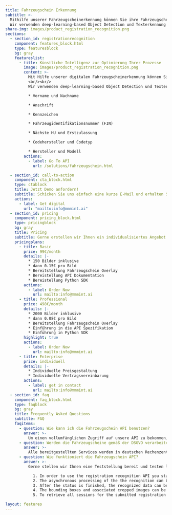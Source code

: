 ```yaml
---
title: Fahrzeugschein Erkennung
subtitle: >-
  Mithilfe unserer Fahrzeugscheinerkennung können Sie ihre Fahrzeugscheine automatisiert auslesen.
  Wir verwenden deep-learning-based Object Detection und Texterkennung um die Fahrzeugscheine zu verarbeiten. Um eine sehr hohe Genauigkeit zu erreichen, wurde unsere Künstliche Intelligenz mit mehreren tausend Bildern angelernt. Folgende Postitionen kann unsere Künstliche Intelligenz automatisiert extrahieren: Vorname und Nachname, Anschrift, Kennzeichen, Fahrzeugidentifikationsnummer (FIN), Nächste HU und Erstzulassung, Hersteller-Code und Codetyp, Hersteller und Modell
share-img: images/product_registration_recognition.png
sections:
  - section_id: registrationrecognition
    component: features_block.html
    type: featuresblock
    bg: gray
    featureslist:
      - title: Künstliche Intelligenz zur Optimierung Ihrer Prozesse
        image: images/product_registration_recognition.png
        content: >-
          Mit Hilfe unserer digitalen Fahrzeugscheinerkennung können Sie Fahrzeugscheine automatisiert auslesen und in Ihr DMS-System über eine API-Schnittstelle importieren.
          <br/><br/>
          Wir verwenden deep-learning-based Object Detection und Texterkennung um die Fahrzeugscheine zu verarbeiten. Um eine sehr hohe Genauigkeit zu erreichen, wurde unsere Künstliche Intelligenz mit mehreren tausend Bildern angelernt. Folgende Postitionen kann unsere Künstliche Intelligenz automatisiert extrahieren:

          * Vorname und Nachname

          * Anschrift

          * Kennzeichen

          * Fahrzeugidentifikationsnummer (FIN)

          * Nächste HU und Erstzulassung

          * Codehersteller und Codetyp

          * Hersteller und Modell
        actions:
          - label: Go To API
            url: /solutions/fahrzeugschein.html

  - section_id: call-to-action
    component: cta_block.html
    type: ctablock
    title: Jetzt Demo anfordern!
    subtitle: Schicken Sie uns einfach eine kurze E-Mail und erhalten Sie eine Teststellung zu unserer Fahrzeugscheinerkennung. Gerne unterstützen wir Sie beratend hinsichtlich der Implementierung in Ihrem System. Sollte eine Schnittstellenbeschreibung Ihres DMS Systems vorhanden sein, können wir gerne in den Austausch gehen.
    actions:
      - label: Get digital
        url: "mailto:info@mmmint.ai"
  - section_id: pricing
    component: pricing_block.html
    type: pricingblock
    bg: gray
    title: Pricing
    subtitle: Gerne erstellen wir Ihnen ein individualisiertes Angebot.
    pricingplans:
      - title: Basic
        price: 99€/month
        details: |-
          * 150 Bilder inklusive
          * dann 0.15€ pro Bild
          * Bereitstellung Fahrzeugschein Overlay
          * Bereistellung API Dokumentation
          * Bereistellung Python SDK
        actions:
          - label: Order Now
            url: mailto:info@mmmint.ai
      - title: Professional
        price: 498€/month
        details: |-
          * 2000 Bilder inklusive
          * dann 0.08€ pro Bild
          * Bereitstellung Fahrzeugschein Overlay
          * Einführung in die API Spezifikation
          * Einführung in Python SDK
        highlight: true
        actions:
          - label: Order Now
            url: mailto:info@mmmint.ai
      - title: Enterprise
        price: individuell
        details: |-
          * Individuelle Preisgestaltung
          * Individuelle Vertragsvereinbarung
        actions:
          - label: get in contact
            url: mailto:info@mmmint.ai
  - section_id: faq
    component: faq_block.html
    type: faqblock
    bg: gray
    title: Frequently Asked Questions
    subtitle: FAQ
    faqitems:
      - question: Wie kann ich die Fahrzeugschein API benutzen?
        answer: >-
          Um einen vollumfänglichen Zugriff auf unsere API zu bekommen, wird ein individualisierter APIKey (`access_token`) benötigt. Gerne stellen wir Ihnen eine Teststellung zur Verfügung um den Anwendsfall explizit zu testen. Senden Sie uns hierzu bitte eine E-Mail an [info@mmmint.ai](mailto:info@mmmint.ai).
      - question: Werden die Fahrzeugscheine gemäß der DSGVO verarbeitet?
        answer: >-
          Alle bereitgestellten Services werden in deutschen Rechenzentren verarbeitet und gehosted. Übermittelte Datensätze werden in-transit und at-rest verschlüsselt. Ein Zugriff auf die Daten ist nur mit Hilfe des APIKey (`access_token`) möglich. Es wird strikt unter Einhaltung der gültigen DSGVO verarbeitet und gelagert.
      - question: Wie funktioniert die Fahrzeugschein API?
        answer: >-
          Gerne stellen wir Ihnen eine Teststellung bereit und testen live mit Ihnen die Verarbeitung. Anbei finden Sie einen Auszug aus unserer API Dokumentation:

            1. In order to use the registration recognition API you start by submitting an image via file upload, or with a publicly accessible image of the registration, using a POST to `/fahrzeugschein`.
            2. The asynchronous processing of the the recognition can be checked using the `/fahrzeugschein/status/` {sessionId} resource.
            3. After the status is finished, the recognized data can be retrieved using `/fahrzeugschein/{id}` resource.
            4. The bounding boxes and associated cropped images can be retrieved using the `/detection` resources.
            5. To retrieve all sessions for the submitted registration use the `/session` resource. The sessions will also indicate the status of all submissions.

layout: features
---
```

